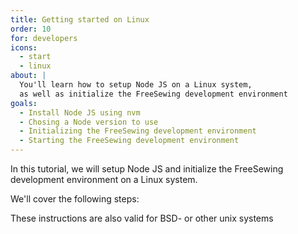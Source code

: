 ```yaml
---
title: Getting started on Linux
order: 10
for: developers
icons: 
  - start
  - linux
about: |
  You'll learn how to setup Node JS on a Linux system, 
  as well as initialize the FreeSewing development environment
goals:
  - Install Node JS using nvm
  - Chosing a Node version to use
  - Initializing the FreeSewing development environment
  - Starting the FreeSewing development environment
---
```


In this tutorial, we will setup Node JS and initialize the FreeSewing
development environment on a Linux system.

We'll cover the following steps:

<ReadMore list />

<Tip>These instructions are also valid for BSD- or other unix systems</Tip>
